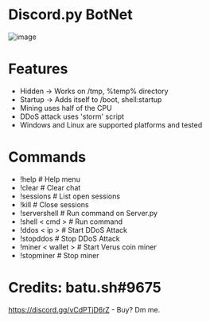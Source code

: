 # Discord.py BotNet
![image](https://user-images.githubusercontent.com/104208624/200583461-146005fc-d2aa-4baf-9a71-babebc985633.png)

# Features
* Hidden -> Works on /tmp, %temp% directory
* Startup -> Adds itself to /boot, shell:startup
* Mining uses half of the CPU
* DDoS attack uses 'storm' script
* Windows and Linux are supported platforms and tested

# Commands
* !help                   # Help menu
* !clear                  # Clear chat
* !sessions               # List open sessions
* !kill                   # Close sessions
* !servershell            # Run command on Server.py
* !shell < cmd >          # Run command
* !ddos < ip >            # Start DDoS Attack
* !stopddos               # Stop DDoS Attack
* !miner < wallet >       # Start Verus coin miner
* !stopminer              # Stop miner

# Credits: batu.sh#9675
https://discord.gg/vCdPTjD6rZ - Buy? Dm me.
